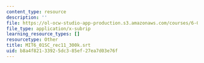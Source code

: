 ```yaml
---
content_type: resource
description: ''
file: https://ol-ocw-studio-app-production.s3.amazonaws.com/courses/6-01sc-introduction-to-electrical-engineering-and-computer-science-i-spring-2011/b8a4f82133925dc385ef27ea7d03e76f_MIT6_01SC_rec11_300k.vtt
file_type: application/x-subrip
learning_resource_types: []
resourcetype: Other
title: MIT6_01SC_rec11_300k.srt
uid: b8a4f821-3392-5dc3-85ef-27ea7d03e76f
---
```

